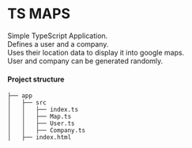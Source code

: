 # TS MAPS

Simple TypeScript Application. <br>
Defines a user and a company.<br>
Uses their location data to display it into google maps.<br>
User and company can be generated randomly.

#### Project structure

```
├── app
│   ├── src
│   │   ├── index.ts
│   │   ├── Map.ts
│   │   ├── User.ts
│   │   ├── Company.ts
│   ├── index.html

```
